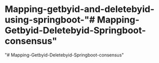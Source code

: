 # Mapping-getbyid-and-deletebyid-using-springboot-"# Mapping-Getbyid-Deletebyid-Springboot-consensus" 
"# Mapping-Getbyid-Deletebyid-Springboot-consensus" 
